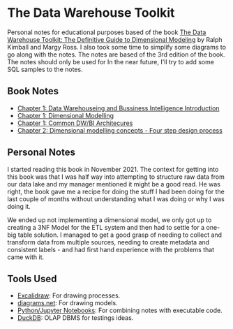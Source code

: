 # The Data Warehouse Toolkit

Personal notes for educational purposes based of the book [The Data Warehouse Toolkit: The Definitive Guide to Dimensional Modeling](https://www.amazon.com/Data-Warehouse-Toolkit-Definitive-Dimensional/dp/1118530802) by Ralph Kimball and Margy Ross. I also took some time to simplify some diagrams to go along with the notes. The notes are based of the 3rd edition of the book. The notes should only be used for In the near future, I'll try to add some SQL samples to the notes.

## Book Notes

- [Chapter 1: Data Warehouseing and Bussiness Intelligence Introduction](https://github.com/gustavom2998/engineering_notes/blob/main/books/data_warehouse_toolkit/1_1_dw_bi_introduction.md)
- [Chapter 1: Dimensional Modelling](https://github.com/gustavom2998/engineering_notes/blob/main/books/data_warehouse_toolkit/1_2_dimensional_modelling.md)
- [Chapter 1: Common DW/BI Architecures](https://github.com/gustavom2998/engineering_notes/blob/main/books/data_warehouse_toolkit/1_3_dw_architectures.md)
- [Chapter 2: Dimensional modelling concepts - Four step design process](https://github.com/gustavom2998/engineering_notes/blob/main/books/data_warehouse_toolkit/2_1_dm_four_steps.ipynb)

## Personal Notes

I started reading this book in November 2021. The context for getting into this book was that I was half way into attempting to structure raw data from our data lake and my manager mentioned it might be a good read. He was right, the book gave me a recipe for doing the stuff I had been doing for the last couple of months without understanding what I was doing or why I was doing it.

We ended up not implementing a dimensional model, we only got up to creating a 3NF Model for the ETL system and then had to settle for a one-big table solution. I managed to get a good grasp of needing to collect and transform data from multiple sources, needing to create metadata and consistent labels - and had first hand experience with the problems that came with it.

## Tools Used

- [Excalidraw](https://excalidraw.com): For drawing processes.
- [diagrams.net](https://app.diagrams.net): For drawing models.
- [Python/Jupyter Notebooks](https://jupyter.org): For combining notes with executable code.
- [DuckDB](https://duckdb.org): OLAP DBMS for testings ideas.